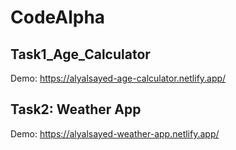 # CodeAlpha

## Task1_Age_Calculator

Demo: https://alyalsayed-age-calculator.netlify.app/

## Task2: Weather App

Demo: https://alyalsayed-weather-app.netlify.app/
